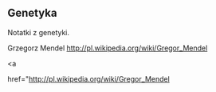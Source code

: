 ## Genetyka

Notatki z genetyki.

Grzegorz Mendel http://pl.wikipedia.org/wiki/Gregor_Mendel

<a

href="http://pl.wikipedia.org/wiki/Gregor_Mendel</a>
